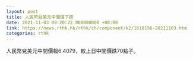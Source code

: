 ```yaml
---
layout: post
title: 人民幣兌美元中間價下跌
date: 2021-11-03 09:20:22.000000000 +08:00
link: https://news.rthk.hk/rthk/ch/component/k2/1618156-20211103.htm
categories: rthk
---
```


人民幣兌美元中間價報6.4079，較上日中間價跌70點子。
